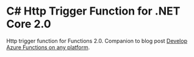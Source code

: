 # C# Http Trigger Function for .NET Core 2.0
Http trigger function for Functions 2.0. Companion to blog post [Develop Azure Functions on any platform](http://blogs.msdn.microsoft.com/appserviceteam/2017/09/25/develop-azure-functions-on-any-platform/).
